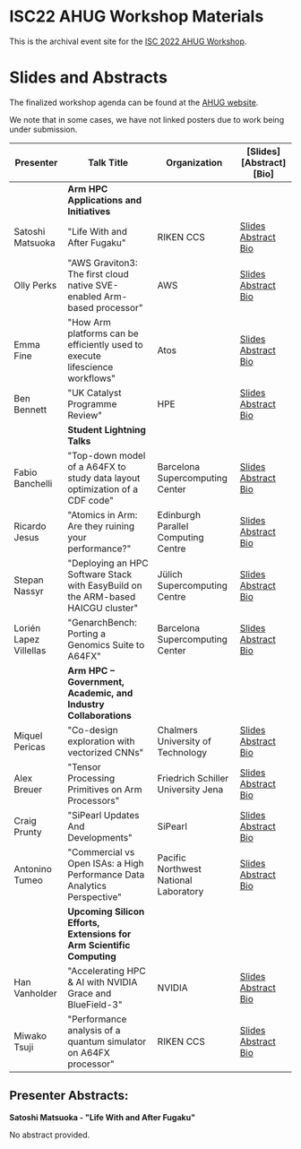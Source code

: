 # ISC22 AHUG Workshop Materials
This is the archival event site for the [ISC 2022 AHUG Workshop](https://a-hug.org/isc-2022-event/).

# Slides and Abstracts
The finalized workshop agenda can be found at the [AHUG website](https://a-hug.org/isc-2022-event/).

We note that in some cases, we have not linked posters due to work being under submission. 

| Presenter | Talk Title | Organization | [Slides] [Abstract] [Bio] |
| ---------------------------------- | ------------ | ---------- | --------------------------------|
|  | **Arm HPC Applications and Initiatives** |  |  |
| Satoshi Matsuoka | "Life With and After Fugaku" |   RIKEN CCS | [Slides]() [Abstract](#ms) [Bio]() |
| Olly Perks | "AWS Graviton3: The first cloud native SVE-enabled Arm-based processor" |   AWS | [Slides]() [Abstract](#ms) [Bio]() |
| Emma Fine | "How Arm platforms can be efficiently used to execute lifescience workflows" |   Atos | [Slides]() [Abstract](#ms) [Bio]() |
| Ben Bennett | "UK Catalyst Programme Review" |   HPE | [Slides]() [Abstract](#ms) [Bio]() |
|  | **Student Lightning Talks** |    |  |
| Fabio Banchelli	 | "Top-down model of a A64FX to study data layout optimization of a CDF code" | Barcelona Supercomputing Center | [Slides]() [Abstract](#ms) [Bio]() |
| Ricardo Jesus | "Atomics in Arm: Are they ruining your performance?" | Edinburgh Parallel Computing Centre | [Slides]() [Abstract](#ms) [Bio]() |
| Stepan Nassyr | "Deploying an HPC Software Stack with EasyBuild on the ARM-based HAICGU cluster" | Jülich Supercomputing Centre | [Slides]() [Abstract](#ms) [Bio]() |
| Lorién Lapez Villellas | "GenarchBench: Porting a Genomics Suite to A64FX" | Barcelona Supercomputing Center | [Slides]() [Abstract](#ms) [Bio]() |
|  | **Arm HPC – Government, Academic, and Industry Collaborations** |  |  |
| Miquel Pericas | "Co-design exploration with vectorized CNNs" | Chalmers University of Technology | [Slides]() [Abstract](#ms) [Bio]() |
| Alex Breuer | "Tensor Processing Primitives on Arm Processors" | Friedrich Schiller University Jena | [Slides]() [Abstract](#ms) [Bio]() |
| Craig Prunty | "SiPearl Updates And Developments" | SiPearl | [Slides]() [Abstract](#ms) [Bio]() |
| Antonino Tumeo | "Commercial vs Open ISAs: a High Performance Data Analytics Perspective" | Pacific Northwest National Laboratory | [Slides]() [Abstract](#ms) [Bio]() |
|  | **Upcoming Silicon Efforts, Extensions for Arm Scientific Computing** |  |  |
| Han Vanholder | "Accelerating HPC & AI with NVIDIA Grace and BlueField-3" | NVIDIA | [Slides]() [Abstract](#ms) [Bio]() |
| Miwako Tsuji | "Performance analysis of a quantum simulator on A64FX processor" | RIKEN CCS | [Slides]() [Abstract](#ms) [Bio]() |

## Presenter Abstracts:

<a id="sn">**Satoshi Matsuoka - "Life With and After Fugaku"**</a>

No abstract provided.


